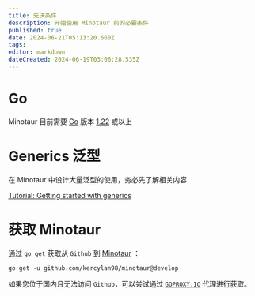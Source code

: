 ```yaml
---
title: 先决条件
description: 开始使用 Minotaur 前的必要条件
published: true
date: 2024-06-21T05:13:20.660Z
tags: 
editor: markdown
dateCreated: 2024-06-19T03:06:28.535Z
---
```


# Go
Minotaur 目前需要 [Go](https://go.dev/) 版本 [1.22](https://go.dev/doc/devel/release#go1.22.0) 或以上

# Generics 泛型
在 Minotaur 中设计大量泛型的使用，务必先了解相关内容

[Tutorial: Getting started with generics](https://go.dev/doc/tutorial/generics)

# 获取 Minotaur

通过 `go get` 获取从 `Github` 到 [Minotaur](https://github.com/kercylan98/minotaur) ：

```shell
go get -u github.com/kercylan98/minotaur@develop
```

如果您位于国内且无法访问 `Github`，可以尝试通过 [`GOPROXY.IO`](https://goproxy.io/docs/getting-started.html) 代理进行获取。
